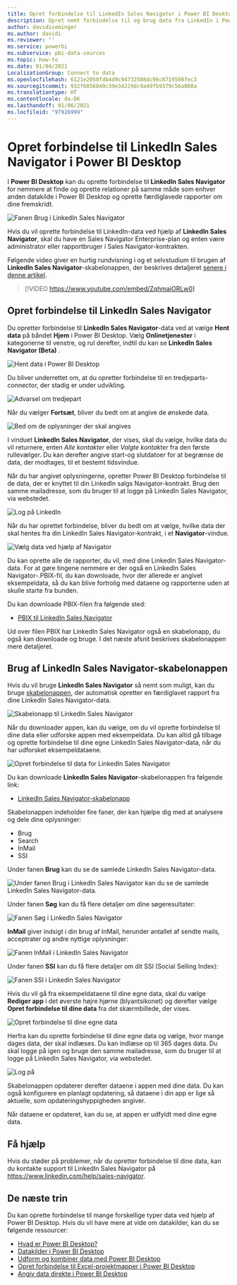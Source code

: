 ```yaml
---
title: Opret forbindelse til LinkedIn Sales Navigator i Power BI Desktop
description: Opret nemt forbindelse til og brug data fra LinkedIn i Power BI Desktop
author: davidiseminger
ms.author: davidi
ms.reviewer: ''
ms.service: powerbi
ms.subservice: pbi-data-sources
ms.topic: how-to
ms.date: 01/04/2021
LocalizationGroup: Connect to data
ms.openlocfilehash: 6121e2050fdb4d9c94732508dc96c8719598fec3
ms.sourcegitcommit: 932f6856849c39e34229dc9a49fb9379c56a888a
ms.translationtype: HT
ms.contentlocale: da-DK
ms.lasthandoff: 01/06/2021
ms.locfileid: "97926999"
---
```

# <a name="connect-to-linkedin-sales-navigator-in-power-bi-desktop"></a>Opret forbindelse til LinkedIn Sales Navigator i Power BI Desktop

I **Power BI Desktop** kan du oprette forbindelse til **LinkedIn Sales Navigator** for nemmere at finde og oprette relationer på samme måde som enhver anden datakilde i Power BI Desktop og oprette færdiglavede rapporter om dine fremskridt.

![Fanen Brug i LinkedIn Sales Navigator](media/desktop-connect-linkedin-sales-navigator/linkedin-sales-navigator-01.png)


Hvis du vil oprette forbindelse til LinkedIn-data ved hjælp af **LinkedIn Sales Navigator**, skal du have en Sales Navigator Enterprise-plan og enten være administrator eller rapportbruger i Sales Navigator-kontrakten.

Følgende video giver en hurtig rundvisning i og et selvstudium til brugen af **LinkedIn Sales Navigator**-skabelonappen, der beskrives detaljeret [senere i denne artikel](#using-the-linkedin-sales-navigator-template-app). 

> [!VIDEO https://www.youtube.com/embed/ZqhmaiORLw0]

## <a name="connect-to-linkedin-sales-navigator"></a>Opret forbindelse til LinkedIn Sales Navigator

Du opretter forbindelse til **LinkedIn Sales Navigator**-data ved at vælge **Hent data** på båndet **Hjem** i Power BI Desktop. Vælg **Onlinetjenester** i kategorierne til venstre, og rul derefter, indtil du kan se **LinkedIn Sales Navigator (Beta)** .

![Hent data i Power BI Desktop](media/desktop-connect-linkedin-sales-navigator/linkedin-sales-navigator-02.png)

Du bliver underrettet om, at du opretter forbindelse til en tredjeparts-connector, der stadig er under udvikling. 

![Advarsel om tredjepart](media/desktop-connect-linkedin-sales-navigator/linkedin-sales-navigator-03.png)

Når du vælger **Fortsæt**, bliver du bedt om at angive de ønskede data.

![Bed om de oplysninger der skal angives](media/desktop-connect-linkedin-sales-navigator/linkedin-sales-navigator-04.png)


I vinduet **LinkedIn Sales Navigator**, der vises, skal du vælge, hvilke data du vil returnere, enten *Alle kontakter* eller *Valgte kontakter* fra den første rullevælger. Du kan derefter angive start-og slutdatoer for at begrænse de data, der modtages, til et bestemt tidsvindue.

Når du har angivet oplysningerne, opretter Power BI Desktop forbindelse til de data, der er knyttet til din LinkedIn salgs Navigator-kontrakt. Brug den samme mailadresse, som du bruger til at logge på LinkedIn Sales Navigator, via webstedet. 

![Log på LinkedIn](media/desktop-connect-linkedin-sales-navigator/linkedin-sales-navigator-05.png)

Når du har oprettet forbindelse, bliver du bedt om at vælge, hvilke data der skal hentes fra din LinkedIn Sales Navigator-kontrakt, i et **Navigator**-vindue.

![Vælg data ved hjælp af Navigator](media/desktop-connect-linkedin-sales-navigator/linkedin-sales-navigator-09.png)

Du kan oprette alle de rapporter, du vil, med dine LinkedIn Sales Navigator-data. For at gøre tingene nemmere er der også en LinkedIn Sales Navigator-.PBIX-fil, du kan downloade, hvor der allerede er angivet eksempeldata, så du kan blive fortrolig med dataene og rapporterne uden at skulle starte fra bunden.

Du kan downloade PBIX-filen fra følgende sted:
* [PBIX til LinkedIn Sales Navigator](service-template-apps-samples.md)

Ud over filen PBIX har LinkedIn Sales Navigator også en skabelonapp, du også kan downloade og bruge. I det næste afsnit beskrives skabelonappen mere detaljeret.


## <a name="using-the-linkedin-sales-navigator-template-app"></a>Brug af LinkedIn Sales Navigator-skabelonappen

Hvis du vil bruge **LinkedIn Sales Navigator** så nemt som muligt, kan du bruge [skabelonappen](service-template-apps-overview.md), der automatisk opretter en færdiglavet rapport fra dine LinkedIn Sales Navigator-data.

![Skabelonapp til LinkedIn Sales Navigator](media/desktop-connect-linkedin-sales-navigator/linkedin-sales-navigator-10.png)

Når du downloader appen, kan du vælge, om du vil oprette forbindelse til dine data eller udforske appen med eksempeldata. Du kan altid gå tilbage og oprette forbindelse til dine egne LinkedIn Sales Navigator-data, når du har udforsket eksempeldataene. 

![Opret forbindelse til data for LinkedIn Sales Navigator](media/desktop-connect-linkedin-sales-navigator/linkedin-sales-navigator-11.png)



Du kan downloade **LinkedIn Sales Navigator**-skabelonappen fra følgende link:
* [LinkedIn Sales Navigator-skabelonapp](https://appsource.microsoft.com/en-us/product/power-bi/pbi-contentpacks.linkedin_navigator)

Skabelonappen indeholder fire faner, der kan hjælpe dig med at analysere og dele dine oplysninger:

* Brug
* Search
* InMail
* SSI

Under fanen **Brug** kan du se de samlede LinkedIn Sales Navigator-data.

![Under fanen Brug i LinkedIn Sales Navigator kan du se de samlede LinkedIn Sales Navigator-data.](media/desktop-connect-linkedin-sales-navigator/linkedin-sales-navigator-12.png)

Under fanen **Søg** kan du få flere detaljer om dine søgeresultater:

![Fanen Søg i LinkedIn Sales Navigator](media/desktop-connect-linkedin-sales-navigator/linkedin-sales-navigator-13.png)

**InMail** giver indsigt i din brug af InMail, herunder antallet af sendte mails, acceptrater og andre nyttige oplysninger:

![Fanen InMail i LinkedIn Sales Navigator](media/desktop-connect-linkedin-sales-navigator/linkedin-sales-navigator-14.png)

Under fanen **SSI** kan du få flere detaljer om dit SSI (Social Selling Index):

![Fanen SSI i LinkedIn Sales Navigator](media/desktop-connect-linkedin-sales-navigator/linkedin-sales-navigator-15.png)

Hvis du vil gå fra eksempeldataene til dine egne data, skal du vælge **Rediger app** i det øverste højre hjørne (blyantsikonet) og derefter vælge **Opret forbindelse til dine data** fra det skærmbillede, der vises.

![Opret forbindelse til dine egne data](media/desktop-connect-linkedin-sales-navigator/linkedin-sales-navigator-16.png)

Herfra kan du oprette forbindelse til dine egne data og vælge, hvor mange dages data, der skal indlæses. Du kan indlæse op til 365 dages data. Du skal logge på igen og bruge den samme mailadresse, som du bruger til at logge på LinkedIn Sales Navigator, via webstedet. 

![Log på](media/desktop-connect-linkedin-sales-navigator/linkedin-sales-navigator-17.png)

Skabelonappen opdaterer derefter dataene i appen med dine data. Du kan også konfigurere en planlagt opdatering, så dataene i din app er lige så aktuelle, som opdateringshyppigheden angiver. 

Når dataene er opdateret, kan du se, at appen er udfyldt med dine egne data.

## <a name="getting-help"></a>Få hjælp

Hvis du støder på problemer, når du opretter forbindelse til dine data, kan du kontakte support til LinkedIn Sales Navigator på https://www.linkedin.com/help/sales-navigator. 

## <a name="next-steps"></a>De næste trin
Du kan oprette forbindelse til mange forskellige typer data ved hjælp af Power BI Desktop. Hvis du vil have mere at vide om datakilder, kan du se følgende ressourcer:

* [Hvad er Power BI Desktop?](../fundamentals/desktop-what-is-desktop.md)
* [Datakilder i Power BI Desktop](desktop-data-sources.md)
* [Udform og kombiner data med Power BI Desktop](desktop-shape-and-combine-data.md)
* [Opret forbindelse til Excel-projektmapper i Power BI Desktop](desktop-connect-excel.md)   
* [Angiv data direkte i Power BI Desktop](desktop-enter-data-directly-into-desktop.md)   
